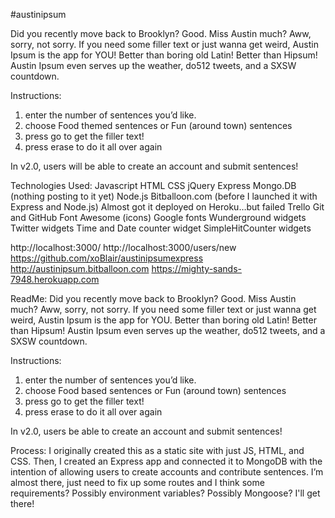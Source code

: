 #austinipsum

Did you recently move back to Brooklyn? Good. Miss Austin much? Aww, sorry, not sorry. 
If you need some filler text or just wanna get weird, Austin Ipsum is the app for YOU! Better than boring old Latin! Better than Hipsum! Austin Ipsum even serves up the weather, do512 tweets, and a SXSW countdown.

Instructions: 
1. enter the number of sentences you’d like.
2. choose Food themed sentences or Fun (around town) sentences
3. press go to get the filler text!
4. press erase to do it all over again

In v2.0, users will be able to create an account and submit sentences!

Technologies Used:
Javascript
HTML
CSS
jQuery
Express
Mongo.DB (nothing posting to it yet)
Node.js
Bitballoon.com (before I launched it with Express and Node.js)
Almost got it deployed on Heroku…but failed
Trello
Git and GitHub
Font Awesome (icons)
Google fonts
Wunderground widgets
Twitter widgets
Time and Date counter widget
SimpleHitCounter widgets

http://localhost:3000/
http://localhost:3000/users/new
https://github.com/xoBlair/austinipsumexpress
http://austinipsum.bitballoon.com
https://mighty-sands-7948.herokuapp.com

ReadMe:
Did you recently move back to Brooklyn? Good. Miss Austin much? Aww, sorry, not sorry. 
If you need some filler text or just wanna get weird, Austin Ipsum is the app for YOU. Better than boring old Latin! Better than Hipsum! Austin Ipsum even serves up the weather, do512 tweets, and a SXSW countdown.

Instructions: 
1. enter the number of sentences you’d like.
2. choose Food based sentences or Fun (around town) sentences
3. press go to get the filler text!
4. press erase to do it all over again

In v2.0, users be able to create an account and submit sentences!

Process: I originally created this as a static site with just JS, HTML, and CSS. Then, I created an Express app and connected it to MongoDB with the intention of allowing users to create accounts and contribute sentences. I’m almost there, just need to fix up some routes and I think some requirements? Possibly environment variables? Possibly Mongoose?  I'll get there!
